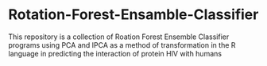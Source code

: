 # Rotation-Forest-Ensamble-Classifier
This repository is a collection of Roation Forest Ensemble Classifier programs using PCA and IPCA as a method of transformation in the R language in predicting the interaction of protein HIV with humans
